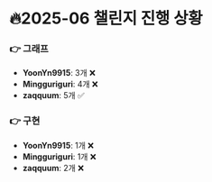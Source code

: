 # 🔥2025-06 챌린지 진행 상황

### 👉 그래프
- **YoonYn9915**: 3개 ❌
- **Mingguriguri**: 4개 ❌
- **zaqquum**: 5개 ✅


### 👉 구현
- **YoonYn9915**: 1개 ❌
- **Mingguriguri**: 1개 ❌
- **zaqquum**: 2개 ❌


